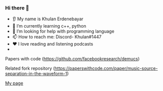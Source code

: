 ### Hi there 👋
* 👂 My name is Khulan Erdenebayar
* 🌱 I’m currently learning c++, python 
* 🤔 I’m looking for help with programming language 
* 📫 How to reach me: Discord-  Khulan#1447
* ❤️ I love reading and listening podcasts
* 
Papers with code (https://github.com/facebookresearch/demucs)


Related fork  repository (https://paperswithcode.com/paper/music-source-separation-in-the-waveform-1)


[My page](https://khulan-erdenebayar.github.io/)

<!---
Khulan-Erdenebayar/Khulan-Erdenebayar is a ✨ special ✨ repository because its `README.md` (this file) appears on your GitHub profile.
You can click the Preview link to take a look at your changes.
--->
